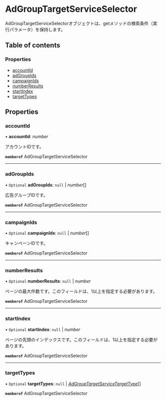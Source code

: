 # AdGroupTargetServiceSelector


<div lang=\"ja\">AdGroupTargetServiceSelectorオブジェクトは、getメソッドの検索条件（実行パラメータ）を保持します。</div> 

## Table of contents

### Properties

- [accountId](adgrouptargetserviceselector.md#accountid)
- [adGroupIds](adgrouptargetserviceselector.md#adgroupids)
- [campaignIds](adgrouptargetserviceselector.md#campaignids)
- [numberResults](adgrouptargetserviceselector.md#numberresults)
- [startIndex](adgrouptargetserviceselector.md#startindex)
- [targetTypes](adgrouptargetserviceselector.md#targettypes)

## Properties

### accountId

• **accountId**: *number*

<div lang=\"ja\">アカウントIDです。</div> 

**`memberof`** AdGroupTargetServiceSelector

___

### adGroupIds

• `Optional` **adGroupIds**: ``null`` \| *number*[]

<div lang=\"ja\">広告グループIDです。</div> 

**`memberof`** AdGroupTargetServiceSelector

___

### campaignIds

• `Optional` **campaignIds**: ``null`` \| *number*[]

<div lang=\"ja\">キャンペーンIDです。</div> 

**`memberof`** AdGroupTargetServiceSelector

___

### numberResults

• `Optional` **numberResults**: ``null`` \| *number*

<div lang=\"ja\">ページの最大件数です。このフィールドは、1以上を指定する必要があります。</div> 

**`memberof`** AdGroupTargetServiceSelector

___

### startIndex

• `Optional` **startIndex**: ``null`` \| *number*

<div lang=\"ja\">ページの先頭のインデックスです。このフィールドは、1以上を指定する必要があります。</div> 

**`memberof`** AdGroupTargetServiceSelector

___

### targetTypes

• `Optional` **targetTypes**: ``null`` \| [*AdGroupTargetServiceTargetType*](./enums/adgrouptargetservicetargettype.md)[]

**`memberof`** AdGroupTargetServiceSelector

